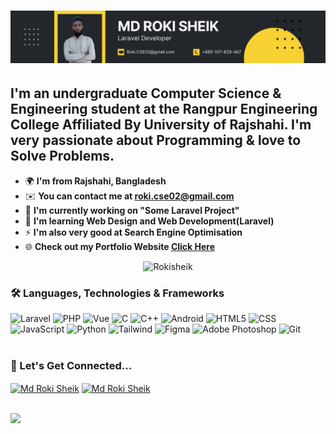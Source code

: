 <h1 align="center">
    <img src="https://github.com/RokiSheik/RokiSheik/blob/main/rokisheikbanner.png" />
</h1>


I'm an undergraduate Computer Science & Engineering student at the Rangpur Engineering College Affiliated By University of Rajshahi. I'm very passionate about Programming & love to Solve Problems.
----------------------------------------------------------------------------------------------------------------------------------------------------------

* 🌍  **I'm from Rajshahi, Bangladesh**
* ✉️  **You can contact me at [roki.cse02@gmail.com](mailto:roki.cse02@gmail.com)**
* 🚀  **I'm currently working on "Some Laravel Project"**
* 🧠  **I'm learning Web Design and Web Development(Laravel)**
* ⚡  **I'm also very good at Search Engine Optimisation**
* 🌐  **Check out my Portfolio Website [Click Here](https://rokisheik.com)**

<p align="center"> <img src="https://komarev.com/ghpvc/?username=rokisheik&label=Profile%20Views&color=0e75b6&style=flat" alt="Rokisheik" height=30 /> </p>


### 🛠 Languages, Technologies & Frameworks
<div align="left"> 
  <img src="https://img.shields.io/badge/Laravel-282C34?logo=laravel&logoColor=yellow" alt="Laravel" title="Laravel" height="30" />
  <img src="https://img.shields.io/badge/PHP-282C34?logo=php&logoColor=yellow" alt="PHP" title="PHP" height="30" />
  <img src="https://img.shields.io/badge/Vue-282C34?logo=vue.js&logoColor=green" alt="Vue" title="Vue" height="30" />
  <img src="https://img.shields.io/badge/C-282C34?logo=c&logoColor=yellow" alt="C" title="C" height="30" />
  <img src="https://img.shields.io/badge/C++-282C34?logo=c%2B%2B&logoColor=blue" alt="C++" title="C++" height="30" />
  <img src="https://img.shields.io/badge/Android-282C34?logo=android&logoColor=3DDC84" alt="Android" title="Android" height="30" />
  <img src="https://img.shields.io/badge/HTML5-282C34?logo=html5&logoColor=E34F26" alt="HTML5" title="HTML5" height="30" />
  <img src="https://img.shields.io/badge/CSS3-282C34?logo=css3&logoColor=1572B6" alt="CSS" title="CSS" height="30" />
  <img src="https://img.shields.io/badge/JavaScript-282C34?logo=javascript&logoColor=F7DF1E" alt="JavaScript" title="JavaScript" height="30" />
  <img src="https://img.shields.io/badge/Python-282C34?logo=python&logoColor=#3776AB" alt="Python" title="Python" height="30" /> 
  <img src="https://img.shields.io/badge/Tailwind-282C34?logo=tailwind&logoColor=#61DAFB" alt="Tailwind" title="Tailwind" height="30" />
  <img src="https://img.shields.io/badge/Figma-282C34?logo=figma&logoColor=#FF9A00" alt="Figma" title="Adobe Figma" height="30" />
  <img src="https://img.shields.io/badge/Photoshop-282C34?logo=adobephotoshop&logoColor=#31A8FF" alt="Adobe Photoshop" title="Adobe Photoshop" height="30" />
  <img src="https://img.shields.io/badge/Git-282C34?logo=git&logoColor=F05032" alt="Git" title="Git" height="30" />
</div> <br/>

### 🔗 Let's Get Connected...
<p align="left">
    <a href="https://linkedin.com/in/rokisheik" target="blank"><img align="center" src="https://img.shields.io/badge/LinkedIn-282C34?logo=linkedin&logoColor=blue" alt="Md Roki Sheik" height="30" /></a>
    <a href="https://fb.com/ahnafshahrearkhan" target="blank"><img align="center" src="https://img.shields.io/badge/Facebook-282C34?logo=facebook&logoColor=blue" alt="Md Roki Sheik" height="30" /></a>
    <br><br>

![](https://leetcard.jacoblin.cool/rokisheik?ext=heatmap)
